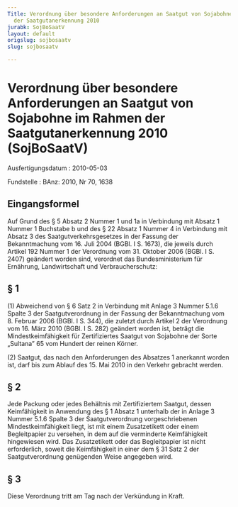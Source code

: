 ```yaml
---
Title: Verordnung über besondere Anforderungen an Saatgut von Sojabohne im Rahmen
  der Saatgutanerkennung 2010
jurabk: SojBoSaatV
layout: default
origslug: sojbosaatv
slug: sojbosaatv

---
```


# Verordnung über besondere Anforderungen an Saatgut von Sojabohne im Rahmen der Saatgutanerkennung 2010 (SojBoSaatV)

Ausfertigungsdatum
:   2010-05-03

Fundstelle
:   BAnz: 2010, Nr 70, 1638

## Eingangsformel

Auf Grund des § 5 Absatz 2 Nummer 1 und 1a in Verbindung mit Absatz 1
Nummer 1 Buchstabe b und des § 22 Absatz 1 Nummer 4 in Verbindung mit
Absatz 3 des Saatgutverkehrsgesetzes in der Fassung der Bekanntmachung
vom 16. Juli 2004 (BGBl. I S. 1673), die jeweils durch Artikel 192
Nummer 1 der Verordnung vom 31. Oktober 2006 (BGBl. I S. 2407)
geändert worden sind, verordnet das Bundesministerium für Ernährung,
Landwirtschaft und Verbraucherschutz:

## § 1

(1) Abweichend von § 6 Satz 2 in Verbindung mit Anlage 3 Nummer 5.1.6
Spalte 3 der Saatgutverordnung in der Fassung der Bekanntmachung vom
8\. Februar 2006 (BGBl. I S. 344), die zuletzt durch Artikel 2 der
Verordnung vom 16. März 2010 (BGBl. I S. 282) geändert worden ist,
beträgt die Mindestkeimfähigkeit für Zertifiziertes Saatgut von
Sojabohne der Sorte „Sultana” 65 vom Hundert der reinen Körner.

(2) Saatgut, das nach den Anforderungen des Absatzes 1 anerkannt
worden ist, darf bis zum Ablauf des 15. Mai 2010 in den Verkehr
gebracht werden.

## § 2

Jede Packung oder jedes Behältnis mit Zertifiziertem Saatgut, dessen
Keimfähigkeit in Anwendung des § 1 Absatz 1 unterhalb der in Anlage 3
Nummer 5.1.6 Spalte 3 der Saatgutverordnung vorgeschriebenen
Mindestkeimfähigkeit liegt, ist mit einem Zusatzetikett oder einem
Begleitpapier zu versehen, in dem auf die verminderte Keimfähigkeit
hingewiesen wird. Das Zusatzetikett oder das Begleitpapier ist nicht
erforderlich, soweit die Keimfähigkeit in einer dem § 31 Satz 2 der
Saatgutverordnung genügenden Weise angegeben wird.

## § 3

Diese Verordnung tritt am Tag nach der Verkündung in Kraft.

